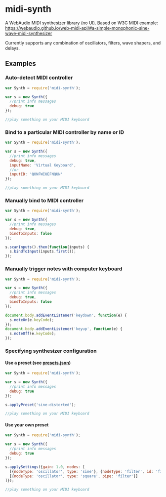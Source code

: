 # midi-synth

A WebAudio MIDI synthesizer library (no UI).
Based on W3C MIDI example: https://webaudio.github.io/web-midi-api/#a-simple-monophonic-sine-wave-midi-synthesizer

Currently supports any combination of oscillators, filters, wave shapers, and delays.

## Examples

### Auto-detect MIDI controller

```javascript
var Synth = require('midi-synth');

var s = new Synth({
  //print info messages
  debug: true
});

//play something on your MIDI keyboard
```

### Bind to a particular MIDI controller by name or ID

```javascript
var Synth = require('midi-synth');

var s = new Synth({
  //print info messages
  debug: true,
  inputName: 'Virtual Keyboard',
  //or
  inputID: 'QONFWIUEFNQUN'
});

//play something on your MIDI keyboard
```

### Manually bind to MIDI controller

```javascript
var Synth = require('midi-synth');

var s = new Synth({
  //print info messages
  debug: true,
  bindToInputs: false
});

s.scanInputs().then(function(inputs) {
  s.bindToInput(inputs.first());
});
```

### Manually trigger notes with computer keyboard

```javascript
var Synth = require('midi-synth');

var s = new Synth({
  //print info messages
  debug: true,
  bindToInputs: false
});

document.body.addEventListener('keydown', function(e) {
  s.noteOn(e.keyCode);
});
document.body.addEventListener('keyup', function(e) {
  s.noteOff(e.keyCode);
});
```

### Specifying synthesizer configuration

#### Use a preset (see [presets.json](presets.json))

```javascript
var Synth = require('midi-synth');

var s = new Synth({
  //print info messages
  debug: true
});

s.applyPreset('sine-distorted');

//play something on your MIDI keyboard
```

#### Use your own preset

```javascript
var Synth = require('midi-synth');

var s = new Synth({
  //print info messages
  debug: true
});

s.applySettings({gain: 1.0, nodes: [
  [{nodeType: 'oscillator', type: 'sine'}, {nodeType: 'filter', id: 'filter', type: 'lowpass', frequency: 5000}],
  [{nodeType: 'oscillator', type: 'square', pipe: 'filter'}]
]});

//play something on your MIDI keyboard
```
